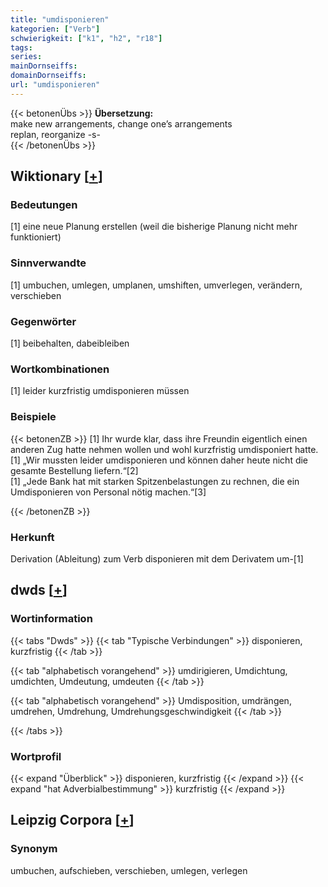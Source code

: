```yaml
---
title: "umdisponieren"
kategorien: ["Verb"]
schwierigkeit: ["k1", "h2", "r18"]
tags:
series:
mainDornseiffs:
domainDornseiffs:
url: "umdisponieren"
---
```


{{< betonenÜbs >}}
**Übersetzung:**  
make new arrangements, change one’s arrangements  
replan, reorganize -s-  
{{< /betonenÜbs >}}

## Wiktionary [[+](https://de.wiktionary.org/wiki/umdisponieren)]

### Bedeutungen
[1] eine neue Planung erstellen (weil die bisherige Planung nicht mehr funktioniert)  

### Sinnverwandte
[1] umbuchen, umlegen, umplanen, umshiften, umverlegen, verändern, verschieben  

### Gegenwörter
[1] beibehalten, dabeibleiben  

### Wortkombinationen
[1] leider kurzfristig umdisponieren müssen  

### Beispiele
{{< betonenZB >}}
[1] Ihr wurde klar, dass ihre Freundin eigentlich einen anderen Zug hatte nehmen wollen und wohl kurzfristig umdisponiert hatte.  
[1] „Wir mussten leider umdisponieren und können daher heute nicht die gesamte Bestellung liefern.“[2]  
[1] „Jede Bank hat mit starken Spitzenbelastungen zu rechnen, die ein Umdisponieren von Personal nötig machen.“[3]  

{{< /betonenZB >}}
### Herkunft
Derivation (Ableitung) zum Verb disponieren mit dem Derivatem um-[1]  



## dwds [[+](https://www.dwds.de/wb/umdisponieren)]

### Wortinformation
{{< tabs "Dwds" >}}
{{< tab "Typische Verbindungen" >}}
disponieren, kurzfristig
{{< /tab >}}

{{< tab "alphabetisch vorangehend" >}}
umdirigieren, Umdichtung, umdichten, Umdeutung, umdeuten
{{< /tab >}}

{{< tab "alphabetisch vorangehend" >}}
Umdisposition, umdrängen, umdrehen, Umdrehung, Umdrehungsgeschwindigkeit
{{< /tab >}}

{{< /tabs >}}

### Wortprofil
{{< expand "Überblick" >}} disponieren, kurzfristig {{< /expand >}}
{{< expand "hat Adverbialbestimmung" >}} kurzfristig {{< /expand >}}

## Leipzig Corpora [[+](https://corpora.uni-leipzig.de/en/res?word=umdisponieren&corpusId=deu_newscrawl-public_2018)]


### Synonym
umbuchen, aufschieben, verschieben, umlegen, verlegen

